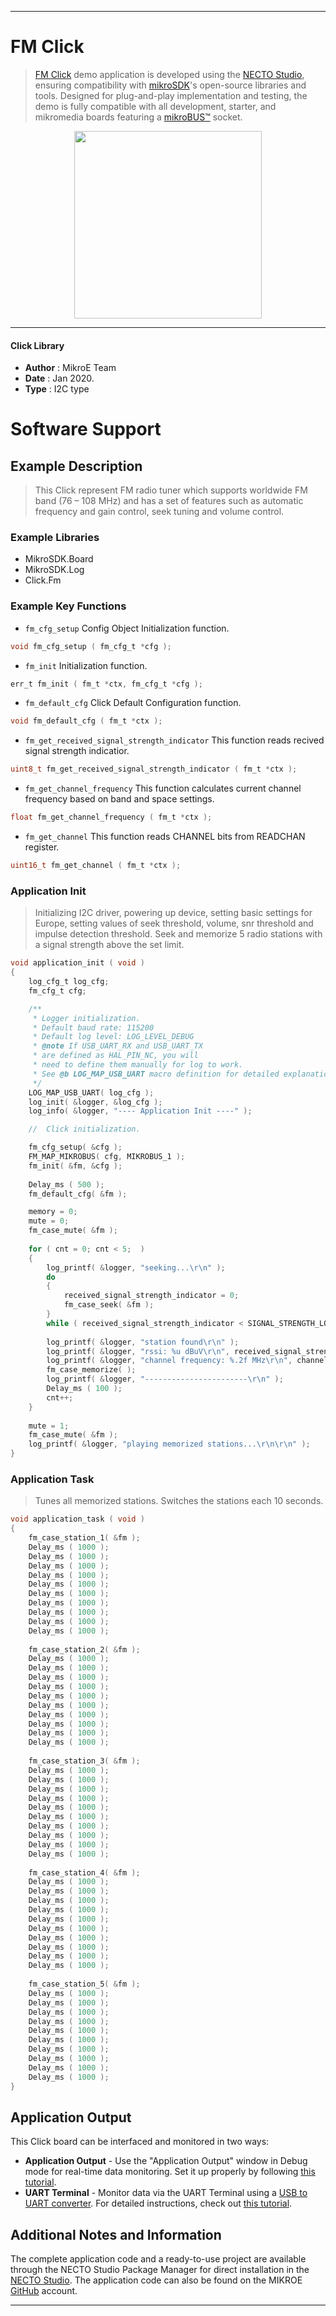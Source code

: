 
---
# FM Click

> [FM Click](https://www.mikroe.com/?pid_product=MIKROE-1431) demo application is developed using
the [NECTO Studio](https://www.mikroe.com/necto), ensuring compatibility with [mikroSDK](https://www.mikroe.com/mikrosdk)'s
open-source libraries and tools. Designed for plug-and-play implementation and testing, the demo is fully compatible with
all development, starter, and mikromedia boards featuring a [mikroBUS&trade;](https://www.mikroe.com/mikrobus) socket.

<p align="center">
  <img src="https://www.mikroe.com/?pid_product=MIKROE-1431&image=1" height=300px>
</p>

---

#### Click Library

- **Author**        : MikroE Team
- **Date**          : Jan 2020.
- **Type**          : I2C type

# Software Support

## Example Description

> This Click represent FM radio tuner which supports worldwide FM band (76 – 108 MHz)
> and has a set of features such as automatic frequency and gain control, seek tuning and volume control.

### Example Libraries

- MikroSDK.Board
- MikroSDK.Log
- Click.Fm

### Example Key Functions

- `fm_cfg_setup` Config Object Initialization function. 
```c
void fm_cfg_setup ( fm_cfg_t *cfg );
``` 
 
- `fm_init` Initialization function. 
```c
err_t fm_init ( fm_t *ctx, fm_cfg_t *cfg );
```

- `fm_default_cfg` Click Default Configuration function. 
```c
void fm_default_cfg ( fm_t *ctx );
```

- `fm_get_received_signal_strength_indicator` This function reads recived signal strength indicatior. 
```c
uint8_t fm_get_received_signal_strength_indicator ( fm_t *ctx );
```
 
- `fm_get_channel_frequency` This function calculates current channel frequency based on band and space settings. 
```c
float fm_get_channel_frequency ( fm_t *ctx );
```

- `fm_get_channel` This function reads CHANNEL bits from READCHAN register. 
```c
uint16_t fm_get_channel ( fm_t *ctx );
```

### Application Init

> Initializing I2C driver, powering up device, setting basic settings for Europe, 
> setting values of seek threshold, volume, snr threshold and impulse detection threshold.
> Seek and memorize 5 radio stations with a signal strength above the set limit.

```c
void application_init ( void )
{
    log_cfg_t log_cfg;
    fm_cfg_t cfg;

    /** 
     * Logger initialization.
     * Default baud rate: 115200
     * Default log level: LOG_LEVEL_DEBUG
     * @note If USB_UART_RX and USB_UART_TX 
     * are defined as HAL_PIN_NC, you will 
     * need to define them manually for log to work. 
     * See @b LOG_MAP_USB_UART macro definition for detailed explanation.
     */
    LOG_MAP_USB_UART( log_cfg );
    log_init( &logger, &log_cfg );
    log_info( &logger, "---- Application Init ----" );

    //  Click initialization.

    fm_cfg_setup( &cfg );
    FM_MAP_MIKROBUS( cfg, MIKROBUS_1 );
    fm_init( &fm, &cfg );
    
    Delay_ms ( 500 );
    fm_default_cfg( &fm );

    memory = 0;
    mute = 0;
    fm_case_mute( &fm );
     
    for ( cnt = 0; cnt < 5;  )
    {
        log_printf( &logger, "seeking...\r\n" );
        do 
        {
            received_signal_strength_indicator = 0;
            fm_case_seek( &fm );
        }
        while ( received_signal_strength_indicator < SIGNAL_STRENGTH_LOWER_LIMIT ); //rssi value
        
        log_printf( &logger, "station found\r\n" );
        log_printf( &logger, "rssi: %u dBuV\r\n", received_signal_strength_indicator );
        log_printf( &logger, "channel frequency: %.2f MHz\r\n", channel_frequency );
        fm_case_memorize( );
        log_printf( &logger, "-----------------------\r\n" );
        Delay_ms ( 100 );
        cnt++;
    }  
    
    mute = 1;
    fm_case_mute( &fm );
    log_printf( &logger, "playing memorized stations...\r\n\r\n" );
}
```

### Application Task

> Tunes all memorized stations. Switches the stations each 10 seconds.

```c
void application_task ( void )
{ 
    fm_case_station_1( &fm );
    Delay_ms ( 1000 );
    Delay_ms ( 1000 );
    Delay_ms ( 1000 );
    Delay_ms ( 1000 );
    Delay_ms ( 1000 );
    Delay_ms ( 1000 );
    Delay_ms ( 1000 );
    Delay_ms ( 1000 );
    Delay_ms ( 1000 );
    Delay_ms ( 1000 );
       
    fm_case_station_2( &fm );
    Delay_ms ( 1000 );
    Delay_ms ( 1000 );
    Delay_ms ( 1000 );
    Delay_ms ( 1000 );
    Delay_ms ( 1000 );
    Delay_ms ( 1000 );
    Delay_ms ( 1000 );
    Delay_ms ( 1000 );
    Delay_ms ( 1000 );
    Delay_ms ( 1000 );
    
    fm_case_station_3( &fm );
    Delay_ms ( 1000 );
    Delay_ms ( 1000 );
    Delay_ms ( 1000 );
    Delay_ms ( 1000 );
    Delay_ms ( 1000 );
    Delay_ms ( 1000 );
    Delay_ms ( 1000 );
    Delay_ms ( 1000 );
    Delay_ms ( 1000 );
    Delay_ms ( 1000 );
    
    fm_case_station_4( &fm );
    Delay_ms ( 1000 );
    Delay_ms ( 1000 );
    Delay_ms ( 1000 );
    Delay_ms ( 1000 );
    Delay_ms ( 1000 );
    Delay_ms ( 1000 );
    Delay_ms ( 1000 );
    Delay_ms ( 1000 );
    Delay_ms ( 1000 );
    Delay_ms ( 1000 );
    
    fm_case_station_5( &fm );
    Delay_ms ( 1000 );
    Delay_ms ( 1000 );
    Delay_ms ( 1000 );
    Delay_ms ( 1000 );
    Delay_ms ( 1000 );
    Delay_ms ( 1000 );
    Delay_ms ( 1000 );
    Delay_ms ( 1000 );
    Delay_ms ( 1000 );
    Delay_ms ( 1000 );
}
```

## Application Output

This Click board can be interfaced and monitored in two ways:
- **Application Output** - Use the "Application Output" window in Debug mode for real-time data monitoring.
Set it up properly by following [this tutorial](https://www.youtube.com/watch?v=ta5yyk1Woy4).
- **UART Terminal** - Monitor data via the UART Terminal using
a [USB to UART converter](https://www.mikroe.com/click/interface/usb?interface*=uart,uart). For detailed instructions,
check out [this tutorial](https://help.mikroe.com/necto/v2/Getting%20Started/Tools/UARTTerminalTool).

## Additional Notes and Information

The complete application code and a ready-to-use project are available through the NECTO Studio Package Manager for 
direct installation in the [NECTO Studio](https://www.mikroe.com/necto). The application code can also be found on
the MIKROE [GitHub](https://github.com/MikroElektronika/mikrosdk_click_v2) account.

---
